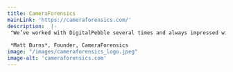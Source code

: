 ```yaml
---
title: CameraForensics
mainLink: 'https://cameraforensics.com/'
description:  |-
 "We’ve worked with DigitalPebble several times and always impressed with the quality of their work. Competence, experience and passion makes them an easy recommendation. Thanks again!"
  
 *Matt Burns*, Founder, CameraForensics
image: "/images/cameraforensics_logo.jpeg"
image-alt: 'cameraforensics.com'
---
```




